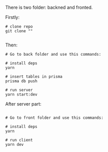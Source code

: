 There is two folder: backned and fronted.

Firstly:

```
# clone repo
git clone ""


```

Then:

```
# Go to back folder and use this commands:

# install deps
yarn

# insert tables in prisma
prisma db push

# run server
yarn start:dev

```

After server part:

```

# Go to front folder and use this commands:

# install deps
yarn

# run client
yarn dev

```
